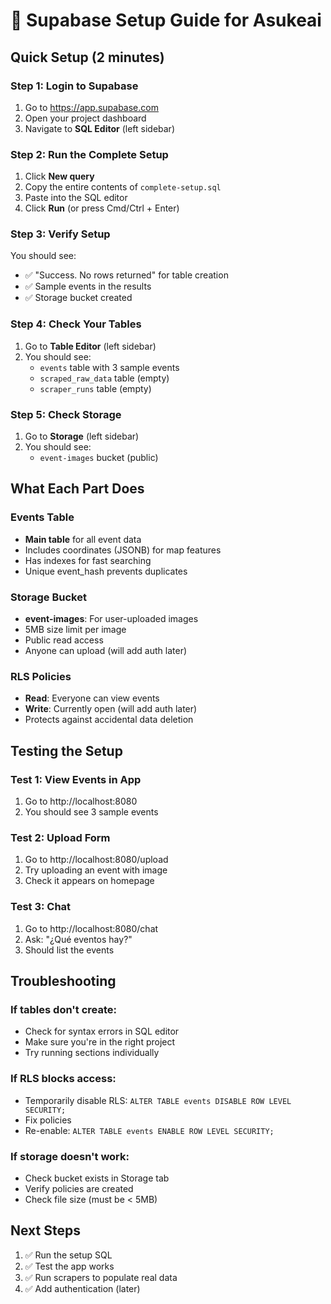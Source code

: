 # 🚀 Supabase Setup Guide for Asukeai

## Quick Setup (2 minutes)

### Step 1: Login to Supabase
1. Go to https://app.supabase.com
2. Open your project dashboard
3. Navigate to **SQL Editor** (left sidebar)

### Step 2: Run the Complete Setup
1. Click **New query**
2. Copy the entire contents of `complete-setup.sql`
3. Paste into the SQL editor
4. Click **Run** (or press Cmd/Ctrl + Enter)

### Step 3: Verify Setup
You should see:
- ✅ "Success. No rows returned" for table creation
- ✅ Sample events in the results
- ✅ Storage bucket created

### Step 4: Check Your Tables
1. Go to **Table Editor** (left sidebar)
2. You should see:
   - `events` table with 3 sample events
   - `scraped_raw_data` table (empty)
   - `scraper_runs` table (empty)

### Step 5: Check Storage
1. Go to **Storage** (left sidebar)
2. You should see:
   - `event-images` bucket (public)

## What Each Part Does

### Events Table
- **Main table** for all event data
- Includes coordinates (JSONB) for map features
- Has indexes for fast searching
- Unique event_hash prevents duplicates

### Storage Bucket
- **event-images**: For user-uploaded images
- 5MB size limit per image
- Public read access
- Anyone can upload (will add auth later)

### RLS Policies
- **Read**: Everyone can view events
- **Write**: Currently open (will add auth later)
- Protects against accidental data deletion

## Testing the Setup

### Test 1: View Events in App
1. Go to http://localhost:8080
2. You should see 3 sample events

### Test 2: Upload Form
1. Go to http://localhost:8080/upload
2. Try uploading an event with image
3. Check it appears on homepage

### Test 3: Chat
1. Go to http://localhost:8080/chat
2. Ask: "¿Qué eventos hay?"
3. Should list the events

## Troubleshooting

### If tables don't create:
- Check for syntax errors in SQL editor
- Make sure you're in the right project
- Try running sections individually

### If RLS blocks access:
- Temporarily disable RLS: `ALTER TABLE events DISABLE ROW LEVEL SECURITY;`
- Fix policies
- Re-enable: `ALTER TABLE events ENABLE ROW LEVEL SECURITY;`

### If storage doesn't work:
- Check bucket exists in Storage tab
- Verify policies are created
- Check file size (must be < 5MB)

## Next Steps
1. ✅ Run the setup SQL
2. ✅ Test the app works
3. ✅ Run scrapers to populate real data
4. ✅ Add authentication (later)